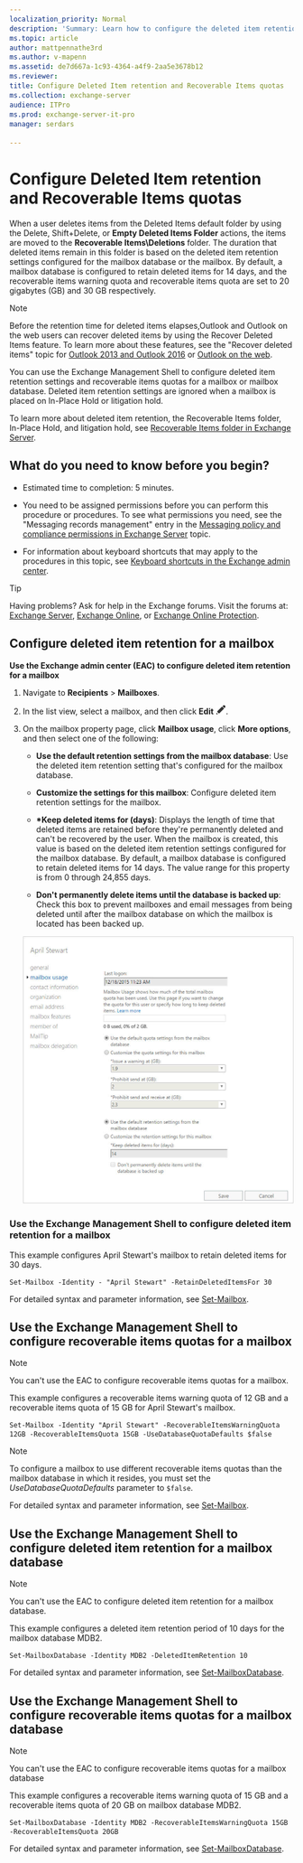```yaml
---
localization_priority: Normal
description: 'Summary: Learn how to configure the deleted item retention period for a mailbox or mailbox database in Exchange Server 2016 or Exchange Server 2019.'
ms.topic: article
author: mattpennathe3rd
ms.author: v-mapenn
ms.assetid: de7d667a-1c93-4364-a4f9-2aa5e3678b12
ms.reviewer:
title: Configure Deleted Item retention and Recoverable Items quotas
ms.collection: exchange-server
audience: ITPro
ms.prod: exchange-server-it-pro
manager: serdars

---
```


# Configure Deleted Item retention and Recoverable Items quotas

When a user deletes items from the Deleted Items default folder by using the Delete, Shift+Delete, or **Empty Deleted Items Folder** actions, the items are moved to the **Recoverable Items\Deletions** folder. The duration that deleted items remain in this folder is based on the deleted item retention settings configured for the mailbox database or the mailbox. By default, a mailbox database is configured to retain deleted items for 14 days, and the recoverable items warning quota and recoverable items quota are set to 20 gigabytes (GB) and 30 GB respectively.

> [!NOTE]
> Before the retention time for deleted items elapses,Outlook and Outlook on the web users can recover deleted items by using the Recover Deleted Items feature. To learn more about these features, see the "Recover deleted items" topic for [Outlook 2013 and Outlook 2016](https://go.microsoft.com/fwlink/p/?LinkId=821537) or [Outlook on the web](https://go.microsoft.com/fwlink/p/?linkId=198207).

You can use the Exchange Management Shell to configure deleted item retention settings and recoverable items quotas for a mailbox or mailbox database. Deleted item retention settings are ignored when a mailbox is placed on In-Place Hold or litigation hold.

To learn more about deleted item retention, the Recoverable Items folder, In-Place Hold, and litigation hold, see [Recoverable Items folder in Exchange Server](../../policy-and-compliance/recoverable-items-folder/recoverable-items-folder.md).

## What do you need to know before you begin?

- Estimated time to completion: 5 minutes.

- You need to be assigned permissions before you can perform this procedure or procedures. To see what permissions you need, see the "Messaging records management" entry in the [Messaging policy and compliance permissions in Exchange Server](../../permissions/feature-permissions/policy-and-compliance-permissions.md) topic.

- For information about keyboard shortcuts that may apply to the procedures in this topic, see [Keyboard shortcuts in the Exchange admin center](../../about-documentation/exchange-admin-center-keyboard-shortcuts.md).

> [!TIP]
> Having problems? Ask for help in the Exchange forums. Visit the forums at: [Exchange Server](https://go.microsoft.com/fwlink/p/?linkId=60612), [Exchange Online](https://go.microsoft.com/fwlink/p/?linkId=267542), or [Exchange Online Protection](https://go.microsoft.com/fwlink/p/?linkId=285351).

## Configure deleted item retention for a mailbox

 **Use the Exchange admin center (EAC) to configure deleted item retention for a mailbox**

1. Navigate to **Recipients** \> **Mailboxes**.

2. In the list view, select a mailbox, and then click **Edit** ![Edit icon](../../media/ITPro_EAC_EditIcon.png).

3. On the mailbox property page, click **Mailbox usage**, click **More options**, and then select one of the following:

   - **Use the default retention settings from the mailbox database**: Use the deleted item retention setting that's configured for the mailbox database.

   - **Customize the settings for this mailbox**: Configure deleted item retention settings for the mailbox.

   - **\*Keep deleted items for (days)**: Displays the length of time that deleted items are retained before they're permanently deleted and can't be recovered by the user. When the mailbox is created, this value is based on the deleted item retention settings configured for the mailbox database. By default, a mailbox database is configured to retain deleted items for 14 days. The value range for this property is from 0 through 24,855 days.

   - **Don't permanently delete items until the database is backed up**: Check this box to prevent mailboxes and email messages from being deleted until after the mailbox database on which the mailbox is located has been backed up.

   ![default retention settings](../../media/f91ba717-276d-4b2b-87c4-036b92db1e85.jpg)

### Use the Exchange Management Shell to configure deleted item retention for a mailbox

This example configures April Stewart's mailbox to retain deleted items for 30 days.

```
Set-Mailbox -Identity - "April Stewart" -RetainDeletedItemsFor 30
```

For detailed syntax and parameter information, see [Set-Mailbox](https://docs.microsoft.com/powershell/module/exchange/mailboxes/set-mailbox).

## Use the Exchange Management Shell to configure recoverable items quotas for a mailbox

> [!NOTE]
> You can't use the EAC to configure recoverable items quotas for a mailbox.

This example configures a recoverable items warning quota of 12 GB and a recoverable items quota of 15 GB for April Stewart's mailbox.

```
Set-Mailbox -Identity "April Stewart" -RecoverableItemsWarningQuota 12GB -RecoverableItemsQuota 15GB -UseDatabaseQuotaDefaults $false
```

> [!NOTE]
> To configure a mailbox to use different recoverable items quotas than the mailbox database in which it resides, you must set the _UseDatabaseQuotaDefaults_ parameter to `$false`.

For detailed syntax and parameter information, see [Set-Mailbox](https://docs.microsoft.com/powershell/module/exchange/mailboxes/set-mailbox).

## Use the Exchange Management Shell to configure deleted item retention for a mailbox database

> [!NOTE]
> You can't use the EAC to configure deleted item retention for a mailbox database.

This example configures a deleted item retention period of 10 days for the mailbox database MDB2.

```
Set-MailboxDatabase -Identity MDB2 -DeletedItemRetention 10
```

For detailed syntax and parameter information, see [Set-MailboxDatabase](https://docs.microsoft.com/powershell/module/exchange/mailbox-databases-and-servers/set-mailboxdatabase).

## Use the Exchange Management Shell to configure recoverable items quotas for a mailbox database

> [!NOTE]
> You can't use the EAC to configure recoverable items quotas for a mailbox database

This example configures a recoverable items warning quota of 15 GB and a recoverable items quota of 20 GB on mailbox database MDB2.

```
Set-MailboxDatabase -Identity MDB2 -RecoverableItemsWarningQuota 15GB -RecoverableItemsQuota 20GB
```

For detailed syntax and parameter information, see [Set-MailboxDatabase](https://docs.microsoft.com/powershell/module/exchange/mailbox-databases-and-servers/set-mailboxdatabase).
